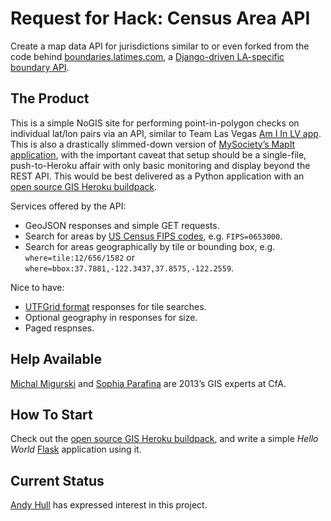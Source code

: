Request for Hack: Census Area API
========

Create a map data API for jurisdictions similar to or even forked from the code behind [boundaries.latimes.com](http://boundaries.latimes.com), a [Django-driven LA-specific boundary API](https://github.com/newsapps/django-boundaryservice).


The Product
--------

This is a simple NoGIS site for performing point-in-polygon checks on
individual lat/lon pairs via an API, similar to Team Las Vegas [Am I In
LV app](https://github.com/codeforamerica/amiinlv). This is also a drastically slimmed-down version of [MySociety’s MapIt
application](http://code.mapit.mysociety.org/), with the important caveat that setup should be a
single-file, push-to-Heroku affair with only basic monitoring and display
beyond the REST API. This would be best delivered as a Python application
with an [open source GIS Heroku buildpack](https://github.com/migurski/heroku-buildpack-pygeo).

Services offered by the API:

* GeoJSON responses and simple GET requests.
* Search for areas by [US Census FIPS codes](http://quickfacts.census.gov/qfd/meta/long_fips.htm), e.g. `FIPS=0653000`.
* Search for areas geographically by tile or bounding box, e.g. `where=tile:12/656/1582` or `where=bbox:37.7881,-122.3437,37.8575,-122.2559`.

Nice to have:

* [UTFGrid format](https://github.com/mapbox/utfgrid-spec/blob/master/1.3/utfgrid.md) responses for tile searches.
* Optional geography in responses for size.
* Paged respnses.


Help Available
--------

[Michal Migurski](mailto:mike@codeforamerica.org) and [Sophia Parafina](https://github.com/spara) are 2013’s GIS experts at CfA.


How To Start
--------

Check out the [open source GIS Heroku buildpack](https://github.com/migurski/heroku-buildpack-pygeo), and write a simple *Hello World* [Flask](http://flask.pocoo.org) application using it.


Current Status
--------

[Andy Hull](https://github.com/andyhull) has expressed interest in this project.
